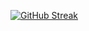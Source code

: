 [![GitHub Streak](https://github-readme-streak-stats.herokuapp.com?user=SURAJ0JAAT&fire=DD2727&currStreakNum=DD2727)](https://git.io/streak-stats)


